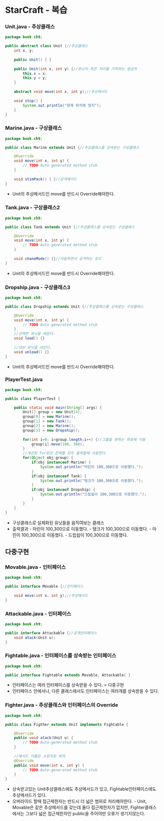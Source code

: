 # StarCraft - 복습

### Unit.java - 추상클래스

```java
package book.ch9;

public abstract class Unit {//추상클래스
	int x, y;
	
	public Unit() {	}
	
	public Unit(int x, int y) {//유닛이 죽은 자리를 기억하는 생성자
		this.x = x;
		this.y = y;
	}
	
	abstract void move(int x, int y);//추상메서드
	
	void stop() {
		System.out.println("현재 위치에 정지");
	}
}
```

### Marine.java - 구상클래스

```java
package book.ch9;

public class Marine extends Unit {//추상클래스를 상속받는 구상클래스

	@Override
	void move(int x, int y) {
		// TODO Auto-generated method stub		
	}
	
	void stimPack() { }//공격메서드
}
```

* Unit의 추상메서드인 move를 반드시 Override해야한다.

### Tank.java - 구상클래스2

```java
package book.ch9;

public class Tank extends Unit {//추상클래스를 상속받는 구상클래스

	@Override
	void move(int x, int y) {
		// TODO Auto-generated method stub		
	}
	
	void chaneMode() {}//이동하면서 공격하는 모드
}
```

* Unit의 추상메서드인 move를 반드시 Override해야한다.

### Dropship.java - 구상클래스3

```java
package book.ch9;

public class Dropship extends Unit {//추상클래스를 상속받는 구상클래스

	@Override
	void move(int x, int y) {
		// TODO Auto-generated method stub		
	}
	//선택한 유닛을 태운다.
	void load() {}
	
	//대상 유닛을 내린다.
	void unload() {}
}
```

* Unit의 추상메서드인 move를 반드시 Override해야한다.

### PlayerTest.java 

```java
package book.ch9;

public class PlayerTest {

	public static void main(String[] args) {
		Unit[] group = new Unit[4];
		group[0] = new Marine();
		group[1] = new Tank();
		group[2] = new Marine();
		group[3] = new Dropship();
		
		for(int i=0; i<group.length;i++) {//그룹을 원하는 좌표에 이동
			group[i].move(100, 300);
		}
		//개선된 for문은 전체를 모두 출력할때 사용한다.
		for(Object obj:group) {
			if(obj instanceof Marine) {
				System.out.println("마린이 100,300으로 이동했다.");
			}
			if(obj instanceof Tank) {
				System.out.println("탱크가 100,300으로 이동했다.");
			}
			if(obj instanceof Dropship) {
				System.out.println("드랍쉽이 100,300으로 이동했다.");
			}
		}
	}
}
```

* 구상클래스로 실체화된 유닛들을 움직여보는 클래스
* 출력결과 - 마린이 100,300으로 이동했다.  - 탱크가 100,300으로 이동했다.  - 마린이 100,300으로 이동했다.  - 드랍쉽이 100,300으로 이동했다.

## 다중구현

### Movable.java - 인터페이스

```java
package book.ch9;

public interface Movable {//인터페이스
	
	void move(int x, int y);//추상메서드
}
```

### Attackable.java - 인터페이스

```java
package book.ch9;

public interface Attackable {//공격인터페이스
	void atack(Unit u);
}
```

### Fightable.java -  인터페이스를 상속받는 인터페이스

```java
package book.ch9;

public interface Fightable extends Movable, Attackable{ }
```

* 인터페이스는 여러 인터페이스를 상속받을 수 있다. = 다중구현
* 인터페이스 안에서나, 다른 클래스에서도 인터페이스는 여러개를 상속받을 수 있다.

### Fighter.java - 추상클래스와 인터페이스의 Override

```java
package book.ch9;

public class Figther extends Unit implements Fightable {

	@Override
	public void atack(Unit u) {
		// TODO Auto-generated method stub		
	}
	
	//메서드 이름은 소문자로 하자
	@Override
	public void move(int x, int y) {
		// TODO Auto-generated method stub		
	}
}
```

* 상속받고있는 Unit추상클래스에도 추상메서드가 있고, Fightable인터페이스에도 추상메서드가 있다.
* 오버라이드 할때 접근제한자는 반드시 더 넓은 범위로 처리해야한다. - Unit, Movable은 같은 추상메서드를 갖는데 둘다 접근제한자가 없지만, Fighter클래스에서는 그보다 넓은 접근제한자인 public을 주어야만 오류가 생기지않는다.

